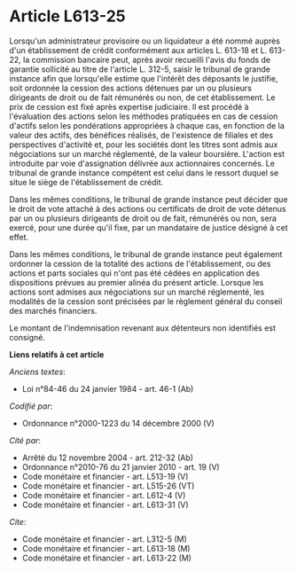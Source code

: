 # Article L613-25

Lorsqu'un administrateur provisoire ou un liquidateur a été nommé auprès d'un établissement de crédit conformément aux
articles L. 613-18 et L. 613-22, la commission bancaire peut, après avoir recueilli l'avis du fonds de garantie sollicité au
titre de l'article L. 312-5, saisir le tribunal de grande instance afin que lorsqu'elle estime que l'intérêt des déposants le
justifie, soit ordonnée la cession des actions détenues par un ou plusieurs dirigeants de droit ou de fait rémunérés ou non,
de cet établissement. Le prix de cession est fixé après expertise judiciaire. Il est procédé à l'évaluation des actions selon
les méthodes pratiquées en cas de cession d'actifs selon les pondérations appropriées à chaque cas, en fonction de la valeur
des actifs, des bénéfices réalisés, de l'existence de filiales et des perspectives d'activité et, pour les sociétés dont les
titres sont admis aux négociations sur un marché réglementé, de la valeur boursière. L'action est introduite par voie
d'assignation délivrée aux actionnaires concernés. Le tribunal de grande instance compétent est celui dans le ressort duquel
se situe le siège de l'établissement de crédit.

Dans les mêmes conditions, le tribunal de grande instance peut décider que le droit de vote attaché à des actions ou
certificats de droit de vote détenus par un ou plusieurs dirigeants de droit ou de fait, rémunérés ou non, sera exercé, pour
une durée qu'il fixe, par un mandataire de justice désigné à cet effet.

Dans les mêmes conditions, le tribunal de grande instance peut également ordonner la cession de la totalité des actions de
l'établissement, ou des actions et parts sociales qui n'ont pas été cédées en application des dispositions prévues au premier
alinéa du présent article. Lorsque les actions sont admises aux négociations sur un marché réglementé, les modalités de la
cession sont précisées par le règlement général du conseil des marchés financiers.

Le montant de l'indemnisation revenant aux détenteurs non identifiés est consigné.

**Liens relatifs à cet article**

_Anciens textes_:

  - Loi n°84-46 du 24 janvier 1984 - art. 46-1 (Ab)

_Codifié par_:

  - Ordonnance n°2000-1223 du 14 décembre 2000 (V)

_Cité par_:

  - Arrêté du 12 novembre 2004 - art. 212-32 (Ab)
  - Ordonnance n°2010-76 du 21 janvier 2010 - art. 19 (V)
  - Code monétaire et financier - art. L513-19 (V)
  - Code monétaire et financier - art. L515-26 (VT)
  - Code monétaire et financier - art. L612-4 (V)
  - Code monétaire et financier - art. L613-31 (V)

_Cite_:

  - Code monétaire et financier - art. L312-5 (M)
  - Code monétaire et financier - art. L613-18 (M)
  - Code monétaire et financier - art. L613-22 (M)
